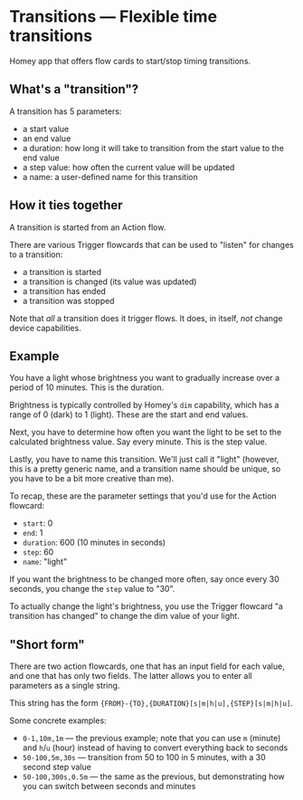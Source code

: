 # Transitions — Flexible time transitions

Homey app that offers flow cards to start/stop timing transitions.

## What's a "transition"?

A transition has 5 parameters:
- a start value
- an end value
- a duration: how long it will take to transition from the start value to the end value
- a step value: how often the current value will be updated
- a name: a user-defined name for this transition

## How it ties together

A transition is started from an Action flow.

There are various Trigger flowcards that can be used to "listen" for changes to a transition:
- a transition is started
- a transition is changed (its value was updated)
- a transition has ended
- a transition was stopped

Note that _all_ a transition does it trigger flows. It does, in itself, _not_ change device capabilities.

## Example

You have a light whose brightness you want to gradually increase over a period of 10 minutes. This is the duration.

Brightness is typically controlled by Homey's `dim` capability, which has a range of 0 (dark) to 1 (light). These are the start and end values.

Next, you have to determine how often you want the light to be set to the calculated brightness value. Say every minute. This is the step value.

Lastly, you have to name this transition. We'll just call it "light" (however, this is a pretty generic name, and a transition name should be unique, so you have to be a bit more creative than me).

To recap, these are the parameter settings that you'd use for the Action flowcard:
- `start`: 0
- `end`: 1
- `duration`: 600 (10 minutes in seconds)
- `step`: 60
- `name`: "light"

If you want the brightness to be changed more often, say once every 30 seconds, you change the `step` value to "30".

To actually change the light's brightness, you use the Trigger flowcard "a transition has changed" to change the dim value of your light.

## "Short form"

There are two action flowcards, one that has an input field for each value, and one that has only two fields. The latter allows you to enter all parameters as a single string.

This string has the form `{FROM}-{TO},{DURATION}[s|m|h|u],{STEP}[s|m|h|u]`.

Some concrete examples:
- `0-1,10m,1m` — the previous example; note that you can use `m` (minute) and `h`/`u` (hour) instead of having to convert everything back to seconds
- `50-100,5m,30s` — transition from 50 to 100 in 5 minutes, with a 30 second step value
- `50-100,300s,0.5m` — the same as the previous, but demonstrating how you can switch between seconds and minutes

